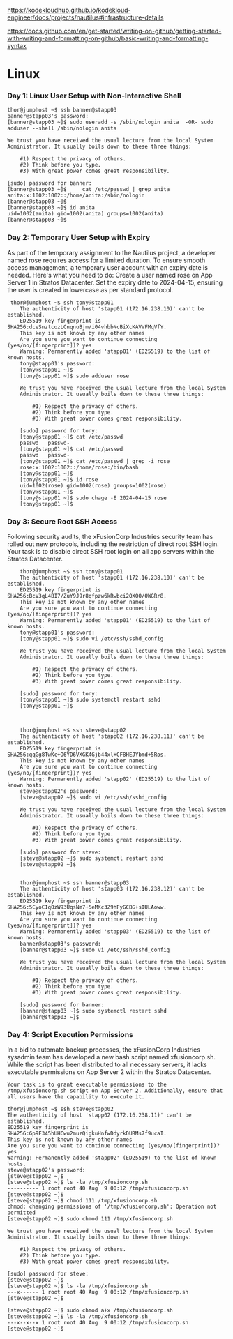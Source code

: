 https://kodekloudhub.github.io/kodekloud-engineer/docs/projects/nautilus#infrastructure-details

https://docs.github.com/en/get-started/writing-on-github/getting-started-with-writing-and-formatting-on-github/basic-writing-and-formatting-syntax

<h1>Linux</h1>
<h3>Day 1: Linux User Setup with Non-Interactive Shell</h3>

	thor@jumphost ~$ ssh banner@stapp03
	banner@stapp03's password: 
	[banner@stapp03 ~]$ sudo useradd -s /sbin/nologin anita  -OR- sudo adduser --shell /sbin/nologin anita	

	We trust you have received the usual lecture from the local System
	Administrator. It usually boils down to these three things:

		#1) Respect the privacy of others.
		#2) Think before you type.
		#3) With great power comes great responsibility.

	[sudo] password for banner: 
	[banner@stapp03 ~]$     cat /etc/passwd | grep anita
	anita:x:1002:1002::/home/anita:/sbin/nologin
	[banner@stapp03 ~]$ 
	[banner@stapp03 ~]$ id anita
	uid=1002(anita) gid=1002(anita) groups=1002(anita)
	[banner@stapp03 ~]$ 

<h3>Day 2: Temporary User Setup with Expiry</h3>

As part of the temporary assignment to the Nautilus project, a developer named rose requires access for a limited duration. To ensure smooth access management, a temporary user account with an expiry date is needed. 
Here's what you need to do: Create a user named rose on App Server 1 in Stratos Datacenter. Set the expiry date to 2024-04-15, ensuring the user is created in lowercase as per standard protocol.
	
	 thor@jumphost ~$ ssh tony@stapp01
		The authenticity of host 'stapp01 (172.16.238.10)' can't be established.
		ED25519 key fingerprint is SHA256:dceSnztcozLCnqnuBjm/i04vhbbNcBiXcKAVVFMqVfY.
		This key is not known by any other names
		Are you sure you want to continue connecting (yes/no/[fingerprint])? yes
		Warning: Permanently added 'stapp01' (ED25519) to the list of known hosts.
		tony@stapp01's password: 
		[tony@stapp01 ~]$ 
		[tony@stapp01 ~]$ sudo adduser rose
	
		We trust you have received the usual lecture from the local System
		Administrator. It usually boils down to these three things:
	
			#1) Respect the privacy of others.
			#2) Think before you type.
			#3) With great power comes great responsibility.
	
		[sudo] password for tony: 
		[tony@stapp01 ~]$ cat /etc/passwd
		passwd   passwd-  
		[tony@stapp01 ~]$ cat /etc/passwd
		passwd   passwd-  
		[tony@stapp01 ~]$ cat /etc/passwd | grep -i rose
		rose:x:1002:1002::/home/rose:/bin/bash
		[tony@stapp01 ~]$ 
		[tony@stapp01 ~]$ id rose
		uid=1002(rose) gid=1002(rose) groups=1002(rose)
		[tony@stapp01 ~]$ 
		[tony@stapp01 ~]$ sudo chage -E 2024-04-15 rose
		[tony@stapp01 ~]$ 
		
<h3>Day 3: Secure Root SSH Access</h3>
	Following security audits, the xFusionCorp Industries security team has rolled out new protocols, including the restriction of direct root SSH login.
	Your task is to disable direct SSH root login on all app servers within the Stratos Datacenter.
					
		thor@jumphost ~$ ssh tony@stapp01
		The authenticity of host 'stapp01 (172.16.238.10)' can't be established.
		ED25519 key fingerprint is SHA256:BcV3qL4BI7/ZuY9J9r8qfpzw6kRwbci2QXQ0/0WGRr8.
		This key is not known by any other names
		Are you sure you want to continue connecting (yes/no/[fingerprint])? yes
		Warning: Permanently added 'stapp01' (ED25519) to the list of known hosts.
		tony@stapp01's password: 
		[tony@stapp01 ~]$ sudo vi /etc/ssh/sshd_config

		We trust you have received the usual lecture from the local System
		Administrator. It usually boils down to these three things:

			#1) Respect the privacy of others.
			#2) Think before you type.
			#3) With great power comes great responsibility.

		[sudo] password for tony: 
		[tony@stapp01 ~]$ sudo systemctl restart sshd
		[tony@stapp01 ~]$ 



		thor@jumphost ~$ ssh steve@stapp02
		The authenticity of host 'stapp02 (172.16.238.11)' can't be established.
		ED25519 key fingerprint is SHA256:qqGg8TwKc+O6YD6VXGK4Gjb44xl+CF8HEJYbmd+5Ros.
		This key is not known by any other names
		Are you sure you want to continue connecting (yes/no/[fingerprint])? yes
		Warning: Permanently added 'stapp02' (ED25519) to the list of known hosts.
		steve@stapp02's password: 
		[steve@stapp02 ~]$ sudo vi /etc/ssh/sshd_config

		We trust you have received the usual lecture from the local System
		Administrator. It usually boils down to these three things:

			#1) Respect the privacy of others.
			#2) Think before you type.
			#3) With great power comes great responsibility.

		[sudo] password for steve: 
		[steve@stapp02 ~]$ sudo systemctl restart sshd
		[steve@stapp02 ~]$ 


		thor@jumphost ~$ ssh banner@stapp03
		The authenticity of host 'stapp03 (172.16.238.12)' can't be established.
		ED25519 key fingerprint is SHA256:5CyoCIqOzW93UqsNm7+5eMKc3Z9hFyGCBG+sIULAoww.
		This key is not known by any other names
		Are you sure you want to continue connecting (yes/no/[fingerprint])? yes
		Warning: Permanently added 'stapp03' (ED25519) to the list of known hosts.
		banner@stapp03's password: 
		[banner@stapp03 ~]$ sudo vi /etc/ssh/sshd_config

		We trust you have received the usual lecture from the local System
		Administrator. It usually boils down to these three things:

			#1) Respect the privacy of others.
			#2) Think before you type.
			#3) With great power comes great responsibility.

		[sudo] password for banner: 
		[banner@stapp03 ~]$ sudo systemctl restart sshd
		[banner@stapp03 ~]$ 


<h3>Day 4: Script Execution Permissions</h3>
	In a bid to automate backup processes, the xFusionCorp Industries sysadmin team has developed a new bash script named xfusioncorp.sh. While the script has been distributed to all necessary servers, it lacks executable permissions on App Server 2 within the Stratos Datacenter.

	Your task is to grant executable permissions to the /tmp/xfusioncorp.sh script on App Server 2. Additionally, ensure that all users have the capability to execute it.

	thor@jumphost ~$ ssh steve@stapp02
	The authenticity of host 'stapp02 (172.16.238.11)' can't be established.
	ED25519 key fingerprint is SHA256:Gp9F345hUHCwu2muzQigkuHnfwDdyrkDURMs7f9ucaI.
	This key is not known by any other names
	Are you sure you want to continue connecting (yes/no/[fingerprint])? yes
	Warning: Permanently added 'stapp02' (ED25519) to the list of known hosts.
	steve@stapp02's password: 
	[steve@stapp02 ~]$ 
	[steve@stapp02 ~]$ ls -la /tmp/xfusioncorp.sh
	---------- 1 root root 40 Aug  9 00:12 /tmp/xfusioncorp.sh
	[steve@stapp02 ~]$ 
	[steve@stapp02 ~]$ chmod 111 /tmp/xfusioncorp.sh
	chmod: changing permissions of '/tmp/xfusioncorp.sh': Operation not permitted
	[steve@stapp02 ~]$ sudo chmod 111 /tmp/xfusioncorp.sh

	We trust you have received the usual lecture from the local System
	Administrator. It usually boils down to these three things:

		#1) Respect the privacy of others.
		#2) Think before you type.
		#3) With great power comes great responsibility.

	[sudo] password for steve: 
	[steve@stapp02 ~]$ 
	[steve@stapp02 ~]$ ls -la /tmp/xfusioncorp.sh
	---x------ 1 root root 40 Aug  9 00:12 /tmp/xfusioncorp.sh
	[steve@stapp02 ~]$ 

	[steve@stapp02 ~]$ sudo chmod a+x /tmp/xfusioncorp.sh
	[steve@stapp02 ~]$ ls -la /tmp/xfusioncorp.sh
	---x--x--x 1 root root 40 Aug  9 00:12 /tmp/xfusioncorp.sh
	[steve@stapp02 ~]$ 


